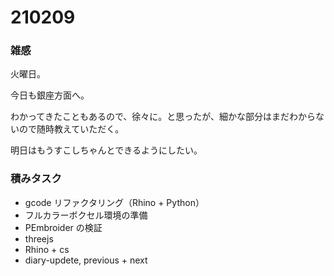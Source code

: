 # 210209  

### 雑感  

火曜日。  

今日も銀座方面へ。  

わかってきたこともあるので、徐々に。と思ったが、細かな部分はまだわからないので随時教えていただく。  

明日はもうすこしちゃんとできるようにしたい。  

### 積みタスク  

- gcode リファクタリング（Rhino + Python）  
- フルカラーボクセル環境の準備  
- PEmbroider の検証  
- threejs  
- Rhino + cs  
- diary-updete, previous + next  
